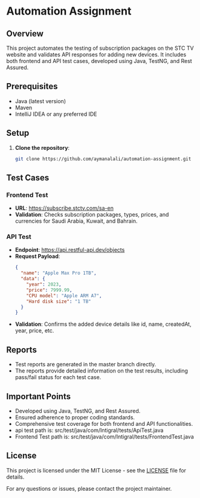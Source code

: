 # Automation Assignment

## Overview
This project automates the testing of subscription packages on the STC TV website and validates API responses for adding new devices. It includes both frontend and API test cases, developed using Java, TestNG, and Rest Assured.

## Prerequisites
- Java (latest version)
- Maven
- IntelliJ IDEA or any preferred IDE

## Setup
1. **Clone the repository**:
   ```sh
   git clone https://github.com/aymanalali/automation-assignment.git
   ```
   

## Test Cases

### Frontend Test
- **URL**: https://subscribe.stctv.com/sa-en
- **Validation**: Checks subscription packages, types, prices, and currencies for Saudi Arabia, Kuwait, and Bahrain.

### API Test
- **Endpoint**: https://api.restful-api.dev/objects
- **Request Payload**:
  ```json
  {
    "name": "Apple Max Pro 1TB",
    "data": {
      "year": 2023,
      "price": 7999.99,
      "CPU model": "Apple ARM A7",
      "Hard disk size": "1 TB"
    }
  }
  ```
- **Validation**: Confirms the added device details like id, name, createdAt, year, price, etc.

## Reports
- Test reports are generated in the master branch directly.
- The reports provide detailed information on the test results, including pass/fail status for each test case.

## Important Points
- Developed using Java, TestNG, and Rest Assured.
- Ensured adherence to proper coding standards.
- Comprehensive test coverage for both frontend and API functionalities.
- api test path is: src/test/java/com/Intigral/tests/ApiTest.java
- Frontend Test path is: src/test/java/com/Intigral/tests/FrontendTest.java

## License
This project is licensed under the MIT License - see the [LICENSE](LICENSE) file for details.

For any questions or issues, please contact the project maintainer.
